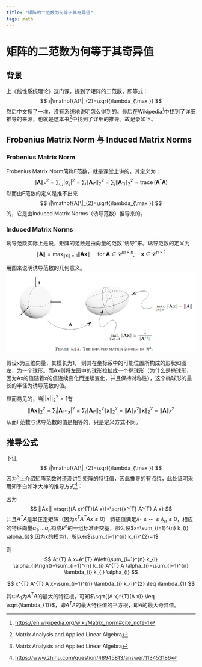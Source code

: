 ```yaml
---
title: "矩阵的二范数为何等于其奇异值"
tags: math
---
```

# 矩阵的二范数为何等于其奇异值

## 背景

上《线性系统理论》这门课，提到了矩阵的二范数，即等式：
$$
\|\mathbf{A}\|_{2}=\sqrt{\lambda_{\max }}
$$
然后中文搜了一堆，没有系统地说明怎么得到的。最后在Wikipedia[^1]中找到了详细推导的来源，也就是这本书[^2]中找到了详细的推导。故记录如下。
<!--more-->
## Frobenius Matrix Norm 与 Induced Matrix Norms

### Frobenius Matrix Norm

Frobenius Matrix Norm简称F范数，就是课堂上讲的，其定义为：
$$
\|\mathbf{A}\|_{F}^{2}=\sum_{i, j}\left|a_{i j}\right|^{2}=\sum_{i}\left\|\mathbf{A}_{i *}\right\|_{2}^{2}=\sum_{j}\left\|\mathbf{A}_{* j}\right\|_{2}^{2}=\operatorname{trace}\left(\mathbf{A}^{*} \mathbf{A}\right)
$$
然而由F范数的定义是推不出来
$$
\|\mathbf{A}\|_{2}=\sqrt{\lambda_{\max }}
$$
的，它是由Induced Matrix Norms（诱导范数）推导来的。

### Induced Matrix Norms

诱导范数实际上是说，矩阵的范数是由向量的范数“诱导”来。诱导范数的定义为
$$
\|\mathbf{A}\|=\max _{\|\mathbf{x}\|=1}\|\mathbf{A} \mathbf{x}\| \quad \text { for } \mathbf{A} \in \mathcal{C}^{m \times n}, \quad \mathbf{x} \in \mathcal{C}^{n \times 1}
$$

用图来说明诱导范数的几何意义。![](/assets/images/post_images/matrix_norm/induced_norm.png)



假设x为三维向量，其模长为1， 则其在坐标系中的可能位置所构成的形状如图左，为一个球形。而Ax则将左图中的球形拉扯成一个椭球形（为什么是椭球形，因为Ax的值随着x的值连续变化而连续变化，并且保持对称性），这个椭球形的最长的半径为诱导范数的值。

显而易见的，当$||x||^2_2=1$有
$$
\|\mathbf{A x}\|_{2}^{2}=\sum_{i}\left|\mathbf{A}_{i * \mathbf{x}}\right|^{2} \leq \sum_{i}\left\|\mathbf{A}_{i *}\right\|_{2}^{2}\|\mathbf{x}\|_{2}^{2}=\|\mathbf{A}\|_{F}^{2}\|\mathbf{x}\|_{2}^{2}=\|\mathbf{A}\|_{F}^{2}
$$
从而F范数与诱导范数的值是相等的，只是定义方式不同。

## 推导公式

下证
$$
\|\mathbf{A}\|_{2}=\sqrt{\lambda_{\max }}
$$
因为[^2]上介绍矩阵范数时还没讲到矩阵的特征值，因此推导的有点绕，此处证明采用知乎白如冰大神的推导方式[^3]：

因为
$$
||Ax|| =\sqrt{(A x)^{T}(A x)}=\sqrt{x^{T} A^{T} A x}
$$
并且$A^TA$是半正定矩阵（因为$x^{T} A^{T} A x \ge 0$）,特征值满足$\lambda_{1} \geq \cdots \geq \lambda_{n} \geq 0$，相应的特征向量$\alpha_{1}, \dots \alpha_{n}$构成$R^n$的一组标准正交基，那么设$x=\sum_{i=1}^{n} k_{i} \alpha_{i}$,因为x的模为1，所以有$\sum_{i=1}^{n} k_{i}^{2}=1$

则
$$
A^{T} A x=A^{T} A\left(\sum_{i=1}^{n} k_{i} \alpha_{i}\right)=\sum_{i=1}^{n} k_{i} A^{T} A \alpha_{i}=\sum_{i=1}^{n} \lambda_{i} k_{i} \alpha_{i}
$$

$$
x^{T} A^{T} A x=\sum_{i=1}^{n} \lambda_{i} k_{i}^{2} \leq \lambda_{1}
$$

其中$\lambda_1$为$A^TA$的最大的特征根，可知$\sqrt{(A x)^{T}(A x)} \leq \sqrt{\lambda_{1}}$，即$A^TA$的最大特征值的平方根，即$A$的最大奇异值。

[^1]: https://en.wikipedia.org/wiki/Matrix_norm#cite_note-1
[^2]: Matrix Analysis and Applied Linear Algebra
[^3]: https://www.zhihu.com/question/48945813/answer/113453186